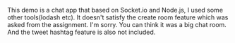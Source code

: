 This demo is a chat app that based on Socket.io and Node.js,  I used some other tools(lodash etc).
It doesn't satisfy the create room feature which was asked from the assignment. 
I'm sorry. You can think it was a big chat room. And the tweet hashtag feature is also not included.
